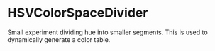 # HSVColorSpaceDivider
Small experiment dividing hue into smaller segments. This is used to dynamically generate a color table.

